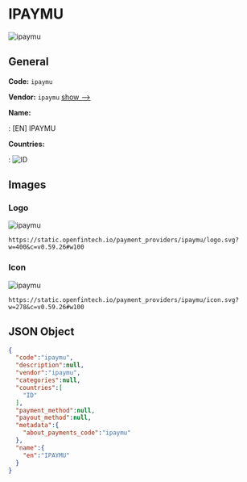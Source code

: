 
# IPAYMU 
![ipaymu](https://static.openfintech.io/payment_providers/ipaymu/logo.svg?w=400&c=v0.59.26#w100)  

## General 
 
**Code:** `ipaymu` 
 
**Vendor:** `ipaymu` [show -->](/vendors/ipaymu/) 
 
**Name:** 
 
:	[EN] IPAYMU 
 
 
**Countries:** 
 
:	![ID](https://cdnjs.cloudflare.com/ajax/libs/flag-icon-css/3.3.0/flags/4x3/id.svg#w24)  

## Images 

### Logo 
 
![ipaymu](https://static.openfintech.io/payment_providers/ipaymu/logo.svg?w=400&c=v0.59.26#w100)  

```
https://static.openfintech.io/payment_providers/ipaymu/logo.svg?w=400&c=v0.59.26#w100
```  

### Icon 
 
![ipaymu](https://static.openfintech.io/payment_providers/ipaymu/icon.svg?w=278&c=v0.59.26#w100)  

```
https://static.openfintech.io/payment_providers/ipaymu/icon.svg?w=278&c=v0.59.26#w100
```  

## JSON Object 

```json
{
  "code":"ipaymu",
  "description":null,
  "vendor":"ipaymu",
  "categories":null,
  "countries":[
    "ID"
  ],
  "payment_method":null,
  "payout_method":null,
  "metadata":{
    "about_payments_code":"ipaymu"
  },
  "name":{
    "en":"IPAYMU"
  }
}
```  
